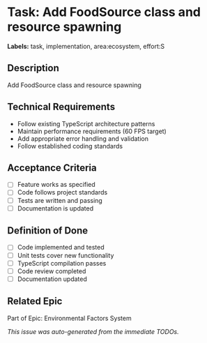# Task: Add FoodSource class and resource spawning

**Labels:** task, implementation, area:ecosystem, effort:S


## Description
Add FoodSource class and resource spawning

## Technical Requirements
- Follow existing TypeScript architecture patterns
- Maintain performance requirements (60 FPS target)
- Add appropriate error handling and validation
- Follow established coding standards

## Acceptance Criteria
- [ ] Feature works as specified
- [ ] Code follows project standards
- [ ] Tests are written and passing
- [ ] Documentation is updated

## Definition of Done
- [ ] Code implemented and tested
- [ ] Unit tests cover new functionality
- [ ] TypeScript compilation passes
- [ ] Code review completed
- [ ] Documentation updated

## Related Epic
Part of Epic: Environmental Factors System

*This issue was auto-generated from the immediate TODOs.*